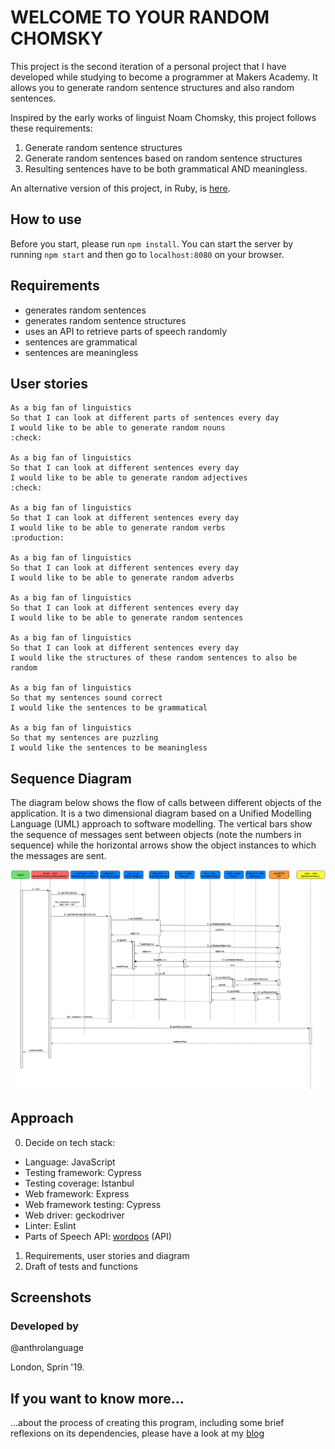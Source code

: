 # WELCOME TO YOUR RANDOM CHOMSKY

This project is the second iteration of a personal project that I have developed while studying to become a programmer at Makers Academy. It allows you to generate random sentence structures and also random sentences.

Inspired by the early works of linguist Noam Chomsky, this project follows these requirements:
  1. Generate random sentence structures
  2. Generate random sentences based on random sentence structures
  3. Resulting sentences have to be both grammatical AND meaningless.

An alternative version of this project, in Ruby, is [here](https://github.com/guilhe0756/random-chomsky-generator).

## How to use

Before you start, please run ```npm install```. You can start the server by running ```npm start``` and then go to ```localhost:8080``` on your browser.

## Requirements

- generates random sentences
- generates random sentence structures
- uses an API to retrieve parts of speech randomly
- sentences are grammatical
- sentences are meaningless

## User stories

```
As a big fan of linguistics
So that I can look at different parts of sentences every day
I would like to be able to generate random nouns
:check:

As a big fan of linguistics
So that I can look at different sentences every day
I would like to be able to generate random adjectives
:check:

As a big fan of linguistics
So that I can look at different sentences every day
I would like to be able to generate random verbs
:production:

As a big fan of linguistics
So that I can look at different sentences every day
I would like to be able to generate random adverbs

As a big fan of linguistics
So that I can look at different sentences every day
I would like to be able to generate random sentences

As a big fan of linguistics
So that I can look at different sentences every day
I would like the structures of these random sentences to also be random

As a big fan of linguistics
So that my sentences sound correct
I would like the sentences to be grammatical

As a big fan of linguistics
So that my sentences are puzzling
I would like the sentences to be meaningless
```

## Sequence Diagram

The diagram below shows the flow of calls between different objects of the application. It is a two dimensional diagram based on a Unified Modelling Language (UML) approach to software modelling. The vertical bars show the sequence of messages sent between objects (note the numbers in sequence) while the horizontal arrows show the object instances to which the messages are sent.

![diagram](public/images/diagram.png)




## Approach

0. Decide on tech stack:
  - Language: JavaScript
  - Testing framework: Cypress
  - Testing coverage: Istanbul
  - Web framework: Express
  - Web framework testing: Cypress
  - Web driver: geckodriver
  - Linter: Eslint
  - Parts of Speech API: [wordpos](https://www.npmjs.com/package/wordpos) (API)

1. Requirements, user stories and diagram
2. Draft of tests and functions



## Screenshots

### Developed by

@anthrolanguage

London, Sprin '19.

## If you want to know more...

...about the process of creating this program, including some brief reflexions on its dependencies, please have a look at my [blog](https://medium.com/@guilhermexunu)
